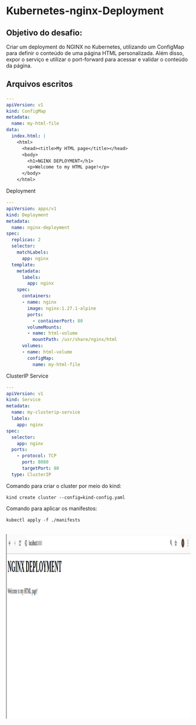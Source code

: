 # Kubernetes-nginx-Deployment

## Objetivo do desafio:
Criar um deployment do NGINX no Kubernetes, utilizando um ConfigMap para definir o conteúdo de uma página HTML personalizada. Além disso, expor o serviço e utilizar o port-forward para acessar e validar o conteúdo da página.

## Arquivos escritos

```yaml
---
apiVersion: v1
kind: ConfigMap
metadata:
  name: my-html-file
data:
  index.html: |
    <html>
      <head><title>My HTML page</title></head>
      <body>
        <h1>NGINX DEPLOYMENT</h1>
        <p>Welcome to my HTML page!</p>
      </body>
    </html>
```

Deployment
```yaml
---
apiVersion: apps/v1
kind: Deployment
metadata:
  name: nginx-deployment
spec:
  replicas: 2
  selector:
    matchLabels:
      app: nginx
  template:
    metadata:
      labels:
        app: nginx
    spec:
      containers:
      - name: nginx
        image: nginx:1.27.1-alpine
        ports:
          - containerPort: 80
        volumeMounts:
        - name: html-volume
          mountPath: /usr/share/nginx/html
      volumes:
      - name: html-volume
        configMap:
          name: my-html-file
```

ClusterIP Service
```yaml
---
apiVersion: v1
kind: Service
metadata:
  name: my-clusterip-service
  labels:
    app: nginx
spec:
  selector:
    app: nginx
  ports:
    - protocol: TCP
      port: 8080
      targetPort: 80
  type: ClusterIP
```
Comando para criar o cluster por meio do kind:
```
kind create cluster --config=kind-config.yaml
```

Comando para aplicar os manifestos:
```
kubectl apply -f ./manifests
```

<div ><br>
    <img align="center" alt="html-screen" height="500px" width="500px" src="https://github.com/CarlosDaniel3/kubernetes-nginx-deployment/blob/main/assets/html-screen.png">
</div>
